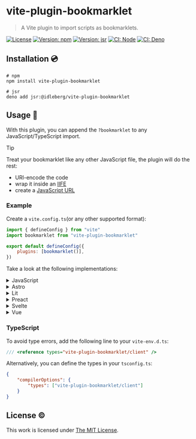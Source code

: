 # vite-plugin-bookmarklet

> A Vite plugin to import scripts as bookmarklets.

[![License](https://img.shields.io/github/license/idleberg/vite-plugin-bookmarklet?color=blue&style=for-the-badge)](https://github.com/idleberg/vite-plugin-bookmarklet/blob/main/LICENSE)
[![Version: npm](https://img.shields.io/npm/v/vite-plugin-bookmarklet?style=for-the-badge)](https://www.npmjs.org/package/vite-plugin-bookmarklet)
[![Version: jsr](https://img.shields.io/jsr/v/@idleberg/vite-plugin-bookmarklet?style=for-the-badge)](https://jsr.io/@idleberg/vite-plugin-bookmarklet)
[![CI: Node](https://img.shields.io/github/actions/workflow/status/idleberg/vite-plugin-bookmarklet/node.yml?logo=nodedotjs&logoColor=white&style=for-the-badge)](https://github.com/idleberg/vite-plugin-bookmarklet/actions/workflows/node.yml)
[![CI: Deno](https://img.shields.io/github/actions/workflow/status/idleberg/vite-plugin-bookmarklet/deno.yml?logo=deno&logoColor=white&style=for-the-badge)](https://github.com/idleberg/vite-plugin-bookmarklet/actions/workflows/deno.yml)

## Installation 💿

```shell
# npm
npm install vite-plugin-bookmarklet

# jsr
deno add jsr:@idleberg/vite-plugin-bookmarklet
```

## Usage 🚀

With this plugin, you can append the `?bookmarklet` to any JavaScript/TypeScript import.

> [!TIP]
> Treat your bookmarklet like any other JavaScript file, the plugin will do the rest:
> - URI-encode the code
> - wrap it inside an [IIFE](https://developer.mozilla.org/docs/Glossary/IIFE)
> - create a [JavaScript URL](https://developer.mozilla.org/docs/Web/URI/Reference/Schemes/javascript)

### Example

Create a `vite.config.ts`(or any other supported format):

```javascript
import { defineConfig } from "vite"
import bookmarklet from "vite-plugin-bookmarklet"

export default defineConfig({
	plugins: [bookmarklet()],
})
```

Take a look at the following implementations:

<details>
<summary>JavaScript</summary>

```js
import bookmarklet from './my-code?bookmarklet'

document.querySelector('#app').innerHTML = `
	<a class="button" href="${bookmarklet}">
		Run
	</a>
`
```
</details>

<details>
<summary>Astro</summary>

```astro
---
import bookmarklet from './my-code?bookmarklet'
---

<a href={bookmarklet}>
	Run
</a>
```
</details>

<details>
<summary>Lit</summary>

```js
import { LitElement,  html } from 'lit'
import bookmarklet from './my-code?bookmarklet'

@customElement('bookmarklet')
export class Bookmarklet extends LitElement {
	render() {
		return html`
			<a class="button" href=${bookmarklet}>
				Run
			</a>
		`
	}
}
```
</details>

<details>
<summary>Preact</summary>

```tsx
import bookmarklet from './my-code?bookmarklet'

export function Bookmarklet() {
	return (
		<a href={bookmarklet}>
			Run
		</a>
	)
}
```
</details>

<details>
<summary>Svelte</summary>

```svelte
<script>
	import bookmarklet from './my-code?bookmarklet'
</script>

<a href={bookmarklet}>
	Run
</a>
```
</details>

<details>
<summary>Vue</summary>

```vue
<script setup>
	import bookmarklet from './my-code?bookmarklet'
</script>

<template>
	<a :href={bookmarklet}>
		Run
	</a>
</template>
```
</details>

### TypeScript

To avoid type errors, add the following line to your `vite-env.d.ts`:

```ts
/// <reference types="vite-plugin-bookmarklet/client" />
```

Alternatively, you can define the types in your `tsconfig.ts`:

```json
{
	"compilerOptions": {
		"types": ["vite-plugin-bookmarklet/client"]
	}
}
```

## License ©️

This work is licensed under [The MIT License](LICENSE).
